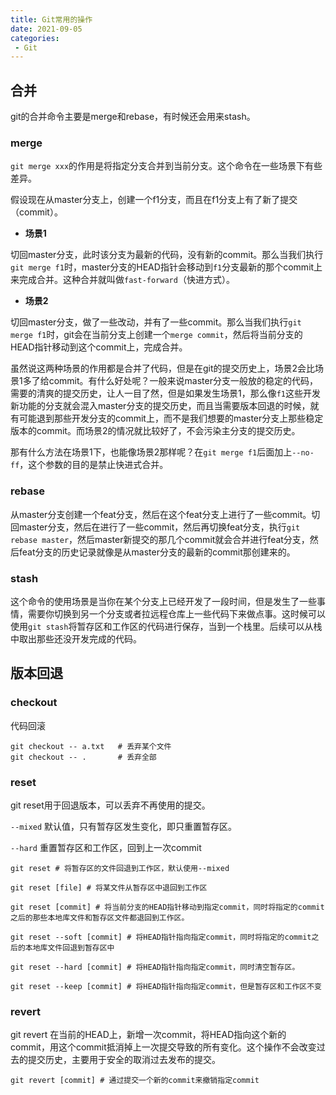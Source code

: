 ```yaml
---
title: Git常用的操作
date: 2021-09-05
categories: 
 - Git
---
```


## 合并
git的合并命令主要是merge和rebase，有时候还会用来stash。

### merge
`git merge xxx`的作用是将指定分支合并到当前分支。这个命令在一些场景下有些差异。

假设现在从master分支上，创建一个f1分支，而且在f1分支上有了新了提交（commit）。
- **场景1**

切回master分支，此时该分支为最新的代码，没有新的commit。那么当我们执行`git merge f1`时，master分支的HEAD指针会移动到`f1`分支最新的那个commit上来完成合并。这种合并就叫做`fast-forward`（快进方式）。

- **场景2**

切回master分支，做了一些改动，并有了一些commit。那么当我们执行`git merge f1`时，git会在当前分支上创建一个`merge commit`，然后将当前分支的HEAD指针移动到这个commit上，完成合并。

虽然说这两种场景的作用都是合并了代码，但是在git的提交历史上，场景2会比场景1多了给commit。有什么好处呢？一般来说master分支一般放的稳定的代码，需要的清爽的提交历史，让人一目了然，但是如果发生场景1，那么像`f1`这些开发新功能的分支就会混入master分支的提交历史，而且当需要版本回退的时候，就有可能退到那些开发分支的commit上，而不是我们想要的master分支上那些稳定版本的commit。而场景2的情况就比较好了，不会污染主分支的提交历史。

那有什么方法在场景1下，也能像场景2那样呢？在`git merge f1`后面加上`--no-ff`，这个参数的目的是禁止快进式合并。

### rebase
从master分支创建一个feat分支，然后在这个feat分支上进行了一些commit。切回master分支，然后在进行了一些commit，然后再切换feat分支，执行`git rebase master`，然后master新提交的那几个commit就会合并进行feat分支，然后feat分支的历史记录就像是从master分支的最新的commit那创建来的。

### stash
这个命令的使用场景是当你在某个分支上已经开发了一段时间，但是发生了一些事情，需要你切换到另一个分支或者拉远程仓库上一些代码下来做点事。这时候可以使用`git stash`将暂存区和工作区的代码进行保存，当到一个栈里。后续可以从栈中取出那些还没开发完成的代码。

## 版本回退

### checkout
代码回滚
```shell
git checkout -- a.txt   # 丢弃某个文件
git checkout -- .       # 丢弃全部
```
### reset
git reset用于回退版本，可以丢弃不再使用的提交。

`--mixed` 默认值，只有暂存区发生变化，即只重置暂存区。

`--hard` 重置暂存区和工作区，回到上一次commit

```shell
git reset # 将暂存区的文件回退到工作区，默认使用--mixed

git reset [file] # 将某文件从暂存区中退回到工作区

git reset [commit] # 将当前分支的HEAD指针移动到指定commit，同时将指定的commit之后的那些本地库文件和暂存区文件都退回到工作区。

git reset --soft [commit] # 将HEAD指针指向指定commit，同时将指定的commit之后的本地库文件回退到暂存区中

git reset --hard [commit] # 将HEAD指针指向指定commit，同时清空暂存区。

git reset --keep [commit] # 将HEAD指针指向指定commit，但是暂存区和工作区不变
```

### revert
git revert 在当前的HEAD上，新增一次commit，将HEAD指向这个新的commit，用这个commit抵消掉上一次提交导致的所有变化。这个操作不会改变过去的提交历史，主要用于安全的取消过去发布的提交。

```shell
git revert [commit] # 通过提交一个新的commit来撤销指定commit
```